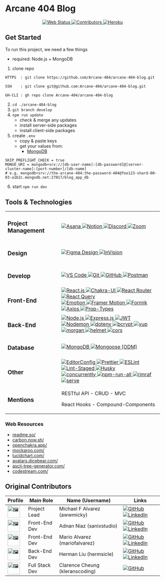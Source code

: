 # Arcane 404 Blog

<div align="center">
	<!-- <a title="" target="_blank" href=""><img alt="" src="" /></a> -->
	<a title="open web app" target="_blank" href="https://the-arcane-404-blog-app.herokuapp.com/">
		<img alt="Web Status" src="https://img.shields.io/website-up-down-sucess-important/https/the-arcane-404-blog-app.herokuapp.com/.svg?style=for-the-badge" />
	</a>
	<a title="see contributors" href="#original-contributors">
		<img alt="Contributors" src="https://img.shields.io/github/contributors/Arcane-404/arcane-404-blog?style=for-the-badge&color=lightgreen" />
	</a>
	<a target="_blank" href="https://www.heroku.com/">
		<img alt="Heroku" src="https://img.shields.io/badge/Heroku-430098?style=for-the-badge&logo=heroku&logoColor=FFF" />
	</a>
</div>

## Get Started

To run this project, we need a few things

- required: Node.js + MongoDB

1. clone repo

```txt
HTTPS  : git clone https://github.com/Arcane-404/arcane-404-blog.git

SSH    : git clone git@github.com:Arcane-404/arcane-404-blog.git

GH-CLI : gh repo clone Arcane-404/arcane-404-blog
```

2. `cd ./arcane-404-blog`
3. `git branch develop`
4. `npm run update`
   - check & merge any updates
   - install server-side packages
   - install client-side packages
5. create `.env`
   - copy & paste keys
   - get your values from:
     - [MongoDB](https://www.mongodb.com/)

```env
SKIP_PREFLIGHT_CHECK = true
MONGO_URI = mongodb+srv://[db-user-name]:[db-password]@[server-cluster-name]:[port-number]/[db-name]
# e.g. mongodb+srv://the-arcane-404:the-password-404@foo123-shard-00-03-a1b2c.mongodb.net:27017/blog_app_db
```

6. start `npm run dev`

## Tools & Technologies

<table>
   <!-- <tr><td></td></tr> -->
   <!-- <a target="_blank" href=""><img alt="" src="" /></a> -->
   <tbody>
     <tr>
       <td><h3>Project Management</h3></td>
       <td>
         <a target="_blank" href="https://asana.com/">
  				 <img alt="Asana" src="https://img.shields.io/badge/Asana-FC636B?style=for-the-badge&logo=asana&logoColor=FFF" />
    		 </a>
         <a target="_blank" href="https://www.notion.so/">
  				 <img alt="Notion" src="https://img.shields.io/badge/Notion-000000?style=for-the-badge&logo=notion&logoColor=FFF" />
    		 </a>
         <a target="_blank" href="https://discord.com/">
  				 <img alt="Discord" src="https://img.shields.io/badge/Discord-404EED?style=for-the-badge&logo=discord&logoColor=FFF" />
    		 </a>
         <a target="_blank" href="https://zoom.us/">
  				 <img alt="Zoom" src="https://img.shields.io/badge/Zoom-2D8CFF?style=for-the-badge&logo=zoom&logoColor=FFF" />
    		 </a>
       </td>
     </tr>
     <tr>
       <td><h3>Design</h3></td>
       <td>
         <a target="_blank" href="https://figma.com/">
  				 <img alt="Figma Design" src="https://img.shields.io/badge/Figma_Design-F24E1E.svg?style=for-the-badge&logo=figma&logoColor=FFF" />
    		 </a>
          <a target="_blank" href="https://www.invisionapp.com/">
  				 <img alt="InVision" src="https://img.shields.io/badge/InVision-FF3366?style=for-the-badge&logo=invision&logoColor=FFF" />
    		 </a>
       </td>
     </tr>
     <tr>
       <td><h3>Develop</h3></td>
			 <td>
          <a target="_blank" href="https://code.visualstudio.com/">
  				 <img alt="VS Code" src="https://img.shields.io/badge/VS_Code-0078D4?style=for-the-badge&logo=visual-studio-code&logoColor=FFF" />
    		 </a>
          <a target="_blank" href="https://git-scm.com/">
  				 <img alt="Git" src="https://img.shields.io/badge/Git-F05033.svg?style=for-the-badge&logo=git&logoColor=FFF" />
    		 </a>
         <a target="_blank" href="https://github.com/">
  				 <img alt="GitHub" src="https://img.shields.io/badge/GitHub-100000?style=for-the-badge&logo=github&logoColor=FFF" />
    		 </a>
         <a target="_blank" href="https://www.postman.com/">
  				 <img alt="Postman" src="https://img.shields.io/badge/Postman-FF6C37?style=for-the-badge&logo=postman&logoColor=FFF" />
    		 </a>
       </td>
    </tr>
 		<tr>
   		<td><h3>Front-End</h3></td>
 			<td>
        <a target="_blank" href="https://reactjs.org/">
    			<img alt="React.js" src="https://img.shields.io/badge/React.js-20232A?style=for-the-badge&logo=react&logoColor=61DAFB" />
				</a>
        <a target="_blank" href="https://chakra-ui.com/">
    			<img alt="Chakra-UI" src="https://img.shields.io/badge/Chakra--UI-319795?style=for-the-badge&logo=chakra-ui&logoColor=FFF" />
				</a>
        <a target="_blank" href="https://reactrouter.com/">
    			<img alt="React Router" src="https://img.shields.io/badge/React_Router-CA4245?style=for-the-badge&logo=react-router&logoColor=FFF" />
				</a>
        <a target="_blank" href="https://react-query.tanstack.com/">
    			<img alt="React Query" src="https://img.shields.io/badge/React_Query-FF4154?style=for-the-badge&logo=react-query&logoColor=FFF" />
				</a>
 				<br />
        <a target="_blank" href="https://emotion.sh/docs/introduction">
    			<img alt="Emotion" src="https://img.shields.io/badge/Emotion-FF69B4?style=flat-square&logo=emotion&logoColor=FFF" />
				</a>
        <a target="_blank" href="https://www.framer.com/motion/">
    			<img alt="Framer Motion" src="https://img.shields.io/badge/Framer_Motion-000000?style=flat-square&logo=framer&logoColor=0000FF" />
				</a>
        <a target="_blank" href="https://formik.org/">
    			<img alt="Formik" src="https://img.shields.io/badge/Formik-1C64F2?style=flat-square&logo=formik&logoColor=FFF" />
				</a>
        <a target="_blank" href="https://axios-http.com/">
    			<img alt="Axios" src="https://img.shields.io/badge/Axios-671DDF?style=flat-square&logo=axios&logoColor=FFF" />
				</a>
        <a target="_blank" href="https://www.npmjs.com/package/prop-types">
    			<img alt="Prop-Types" src="https://img.shields.io/badge/Prop--Types-231F20?style=flat-square&logo=npm&logoColor=FFF" />
				</a>
 			</td>
 		</tr>
 		<tr>
 			<td><h3>Back-End</h3></td>
 			<td>
        <a target="_blank" href="https://nodejs.org/en/">
  				<img alt="Node.js" src="https://img.shields.io/badge/Node.js-43853d?style=for-the-badge&logo=Node.js&logoColor=FFF" />
				</a>
        <a target="_blank" href="https://expressjs.com/">
  				<img alt="Express.js" src="https://img.shields.io/badge/Express.js-404d59.svg?style=for-the-badge&logo=express&logoColor=FFF" />
				</a>
        <a target="_blank" href="https://jwt.io/">
    			<img alt="JWT" src="https://img.shields.io/badge/JWT-000000?style=for-the-badge&logo=jwt&logoColor=FFF" />
				</a>
 				<br />
        <a target="_blank" href="https://nodemon.io/">
    			<img alt="Nodemon" src="https://img.shields.io/badge/Nodemon-76D04B?style=flat-square&logo=nodemon&logoColor=FFF" />
				</a>
        <a target="_blank" href="https://www.npmjs.com/package/dotenv">
    			<img alt="dotenv" src="https://img.shields.io/badge/dotenv-231F20?style=flat-square&logo=npm&logoColor=FFF" />
				</a>
        <a target="_blank" href="https://www.npmjs.com/package/bcrypt">
    			<img alt="bcrypt" src="https://img.shields.io/badge/bcrypt-231F20?style=flat-square&logo=npm&logoColor=FFF" />
				</a>
        <a target="_blank" href="https://www.npmjs.com/package/yup">
    			<img alt="yup" src="https://img.shields.io/badge/yup-231F20?style=flat-square&logo=npm&logoColor=FFF" />
				</a>
        <a target="_blank" href="https://www.npmjs.com/package/morgan">
    			<img alt="morgan" src="https://img.shields.io/badge/morgan-231F20?style=flat-square&logo=npm&logoColor=FFF" />
				</a>
        <a target="_blank" href="https://www.npmjs.com/package/helmet">
    			<img alt="helmet" src="https://img.shields.io/badge/helmet-231F20?style=flat-square&logo=npm&logoColor=FFF" />
				</a>
        <a target="_blank" href="https://www.npmjs.com/package/cors">
    			<img alt="cors" src="https://img.shields.io/badge/cors-231F20?style=flat-square&logo=npm&logoColor=FFF" />
				</a>
 			</td>
 		</tr>
 		<tr>
 			<td><h3>Database</h3></td>
 			<td>
      	<a target="_blank" href="https://www.mongodb.com/">
 				 	<img alt="MongoDB" src="https://img.shields.io/badge/MongoDB-4EA94B?style=for-the-badge&logo=mongodb&logoColor=FFF" />
     		</a>
      	<a target="_blank" href="https://mongoosejs.com/">
 				 	<img alt="Mongoose (ODM)" src="https://img.shields.io/badge/Mongoose-880000?style=for-the-badge&logo=mongoose&logoColor=FFF" />
     		</a>
 			</td>
 		</tr>
 		<tr>
 			<td><h3>Other</h3></td>
 			<td>
        <a target="_blank" href="https://editorconfig.org/">
					<img alt="EditorConfig" src="https://img.shields.io/badge/EditorConfig-E0EFEF?style=flat-square&logo=editorconfig&logoColor=000" />
				</a>
        <a target="_blank" href="https://prettier.io/">
					<img alt="Prettier" src="https://img.shields.io/badge/Prettier-1A2C34?style=flat-square&logo=prettier&logoColor=F7BA3E" />
				</a>
        <a target="_blank" href="https://eslint.org/">
					<img alt="ESLint" src="https://img.shields.io/badge/ESLint-3A33D1?style=flat-square&logo=eslint&logoColor=FFF" />
				</a>
        <a target="_blank" href="https://www.npmjs.com/package/lint-staged">
					<img alt="Lint-Staged" src="https://img.shields.io/badge/lint--staged-231F20?style=flat-square&logo=npm&logoColor=FFF" />
				</a>
        <a target="_blank" href="https://typicode.github.io/husky/#/">
					<img alt="Husky" src="https://img.shields.io/badge/Husky-607D8B?style=flat-square&logo=husky&logoColor=FFF" />
				</a>
 				<br />
        <a target="_blank" href="https://www.npmjs.com/package/concurrently">
					<img alt="concurrently" src="https://img.shields.io/badge/concurrently-231F20?style=flat-square&logo=npm&logoColor=FFF" />
				</a>
        <a target="_blank" href="https://www.npmjs.com/package/npm-run-all">
					<img alt="npm-run-all" src="https://img.shields.io/badge/npm--run--all-231F20?style=flat-square&logo=npm&logoColor=FFF" />
				</a>
        <a target="_blank" href="https://www.npmjs.com/package/rimraf">
					<img alt="rimraf" src="https://img.shields.io/badge/rimraf-231F20?style=flat-square&logo=npm&logoColor=FFF" />
				</a>
        <a target="_blank" href="https://www.npmjs.com/package/serve">
					<img alt="serve" src="https://img.shields.io/badge/serve-231F20?style=flat-square&logo=npm&logoColor=FFF" />
				</a>
 			</td>
   	</tr>
		<tr>
 			<td><h3>Mentions</h3></td>
 			<td>
				<p>RESTful API - CRUD - MVC</p>
				<p>React Hooks - Compound-Components</p>
			</td>
   	</tr>
   </tbody>
</table>

### Web Resources

- [readme.so/](https://readme.so/)
- [carbon.now.sh/](https://carbon.now.sh/)
- [openchakra.app/](https://openchakra.app/)
- [mockaroo.com/](https://www.mockaroo.com/)
- [lucidchart.com/](https://www.lucidchart.com/pages/)
- [avatars.dicebear.com/](https://avatars.dicebear.com/styles)
- [ascii-tree-generator.com/](https://ascii-tree-generator.com/)
- [codestream.com/](https://www.codestream.com/)

## Original Contributors

<table>
	<!-- <tr><td></td></tr> -->
	<!-- <a target=""  href=""><img alt="" src="" /></a> -->
	<thead>
		<tr>
			<th align="center">Profile</th>
			<th align="center">Main Role</th>
			<th align="center">Name (Username)</th>
			<th align="center">Links</th>
		</tr>
	</thead>
	<tbody>
		<tr>
			<td>
				<img alt="🖼" width="40" src="https://avatars.githubusercontent.com/u/37319530?v=4" />
			</td>
			<td>Project Lead</td>
			<td>
				<span>Michael F Alvarez</span>
				<span>(awwmicky)</span>
			</td>
			<td>
				<a target="_blank"  href="https://github.com/awwmicky">
					<img alt="GitHub" src="https://img.shields.io/badge/GitHub-100000?style=for-the-badge&logo=github&logoColor=FFF" />
				</a>
				<a target="_blank"  href="https://www.linkedin.com/in/awwmicky/">
					<img alt="LinkedIn" src="https://img.shields.io/badge/LinkedIn-0077B5?style=for-the-badge&logo=linkedin&logoColor=FFF" />
				</a>
			</td>
		</tr>
		<tr>
			<td>
				<img alt="🖼" width="40" src="https://avatars.githubusercontent.com/u/8674990?v=4" />
			</td>
			<td>Front-End Dev</td>
			<td>
				<span>Adnan Niaz</span>
				<span>(sanixstudio)</span>
			</td>
			<td>
				<a target="_blank"  href="https://github.com/sanixstudio">
					<img alt="GitHub" src="https://img.shields.io/badge/GitHub-100000?style=for-the-badge&logo=github&logoColor=FFF" />
				</a>
				<a target="_blank"  href="https://www.linkedin.com/in/sanixstudio/">
					<img alt="LinkedIn" src="https://img.shields.io/badge/LinkedIn-0077B5?style=for-the-badge&logo=linkedin&logoColor=FFF" />
				</a>
			</td>
		</tr>
		<tr>
			<td>
				<img alt="🖼" width="40" src="https://avatars.githubusercontent.com/u/36058286?v=4" />
			</td>
			<td>Front-End Dev</td>
			<td>
				<span>Mario Alvarez</span>
				<span>(mariofalvarez)</span>
			</td>
			<td>
				<a target="_blank"  href="https://github.com/mariofalvarez">
					<img alt="GitHub" src="https://img.shields.io/badge/GitHub-100000?style=for-the-badge&logo=github&logoColor=FFF" />
				</a>
				<a target="_blank"  href="https://www.linkedin.com/in/mariofalvarez/">
					<img alt="LinkedIn" src="https://img.shields.io/badge/LinkedIn-0077B5?style=for-the-badge&logo=linkedin&logoColor=FFF" />
				</a>
			</td>
		</tr>
		<tr>
			<td>
				<img alt="🖼" width="40" src="https://avatars.githubusercontent.com/u/52964062?v=4" />
			</td>
			<td>Back-End Dev</td>
			<td>
				<span>Herman Liu</span>
				<span>(hermsicle)</span>
			</td>
			<td>
				<a target="_blank"  href="https://github.com/hermsicle">
					<img alt="GitHub" src="https://img.shields.io/badge/GitHub-100000?style=for-the-badge&logo=github&logoColor=FFF" />
				</a>
				<a target="_blank"  href="https://www.linkedin.com/in/hermanliu168/">
					<img alt="LinkedIn" src="https://img.shields.io/badge/LinkedIn-0077B5?style=for-the-badge&logo=linkedin&logoColor=FFF" />
				</a>
			</td>
		</tr>
		<tr>
			<td>
				<img alt="🖼" width="40" src="https://avatars.githubusercontent.com/u/13038720?v=4" />
			</td>
			<td>Full Stack Dev</td>
			<td>
				<span>Clarence Cheung</span>
				<span>(kleranscoding)</span>
			</td>
			<td>
				<a target="_blank"  href="https://github.com/kleranscoding">
					<img alt="GitHub" src="https://img.shields.io/badge/GitHub-100000?style=for-the-badge&logo=github&logoColor=FFF" />
				</a>
			</td>
		</tr>
	</tbody>
</table>

<!--  -->

<!-- Top Badges -->

[badge-feedback]: https://img.shields.io/badge/Ask_Me-anything-1abc9c.svg?style=for-the-badge
[badge-welcome]: ___

<!-- Contributors Badge -->

[badge-github]: https://img.shields.io/badge/GitHub-100000?style=for-the-badge&logo=github&logoColor=FFF
[badge-linkedin]: https://img.shields.io/badge/LinkedIn-0077B5?style=for-the-badge&logo=linkedin&logoColor=FFF
